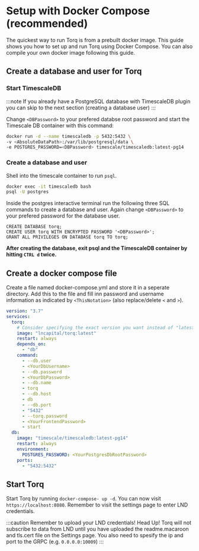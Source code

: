 # Setup with Docker Compose (recommended)

The quickest way to run Torq is from a prebuilt docker image. This guide shows you how to set up and run Torq using Docker Compose. You can also compile your own docker image following this guide.

## Create a database and user for Torq

### Start TimescaleDB
:::note
If you already have a PostgreSQL database with TimescaleDB plugin you can skip to the next section (creating a database user)
:::

Change `<DBPassword>` to your prefered databse root password and start the Timescale DB container with this command:

```sh
docker run -d --name timescaledb -p 5432:5432 \
-v <AbsoluteDataPath>:/var/lib/postgresql/data \
-e POSTGRES_PASSWORD=<DBPassword> timescale/timescaledb:latest-pg14
```

### Create a database and user

Shell into the timescale container to run `psql`.

```sh
docker exec -it timescaledb bash
psql -U postgres
```

Inside the postgres interactive terminal run the following three SQL commands to create a database and user. Again change `<DBPassword>` to your prefered password for the database user.

```postgresql
CREATE DATABASE torq;
CREATE USER torq WITH ENCRYPTED PASSWORD '<DBPassword>';
GRANT ALL PRIVILEGES ON DATABASE torq TO torq;
```

**After creating the database, exit psql and the TimescaleDB container by hitting `CTRL d` twice.**

## Create a docker compose file

Create a file named docker-compose.yml and store it in a seperate directory. Add this to the file and fill inn password and username information as indicated by `<ThisNotation>` (also replace/delete `<` and `>`).

```yml
version: "3.7"
services:
  torq:
    # Consider specifying the exact version you want instead of "latest" (e.g. "0.4.1")
    image: "lncapital/torq:latest"
    restart: always
    depends_on:
      - "db"
    command:
      - --db.user
      - <YourDbUsername>
      - --db.password
      - <YourDbPassword>
      - --db.name
      - torq
      - --db.host
      - db
      - --db.port
      - "5432"
      - --torq.password
      - <YourFrontendPassword>
      - start
  db:
    image: "timescale/timescaledb:latest-pg14"
    restart: always
    environment:
      POSTGRES_PASSWORD: <YourPostgresDbRootPassword>
    ports:
      - "5432:5432"
```

## Start Torq

Start Torq by running `docker-compose- up -d`. You can now visit `https://localhost:8080`. Remember to visit the settings page to enter LND credentials.

:::caution Remember to upload your LND credentials!
Head Up! Torq will not subscribe to data from LND until you have uploaded the readme.macaroon and tls.cert file on the Settings page. You also need to spesify the ip and port to the GRPC (e.g. `0.0.0.0:10009`)
:::


